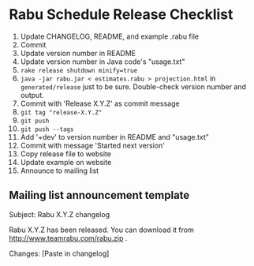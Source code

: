 Rabu Schedule Release Checklist
===============================

1. Update CHANGELOG, README, and example .rabu file
2. Commit
3. Update version number in README
4. Update version number in Java code's "usage.txt"
5. `rake release shutdown minify=true`
6. `java -jar rabu.jar < estimates.rabu > projection.html` in `generated/release` just to be sure. Double-check version number and output.
7. Commit with 'Release X.Y.Z' as commit message
8. `git tag "release-X.Y.Z"`
9. `git push`
10. `git push --tags`
11. Add '+dev' to version number in README and "usage.txt"
12. Commit with message 'Started next version'
13. Copy release file to website
14. Update example on website
15. Announce to mailing list

Mailing list announcement template
---

Subject: Rabu X.Y.Z changelog

Rabu X.Y.Z has been released. You can download it from http://www.teamrabu.com/rabu.zip .

Changes:
[Paste in changelog]